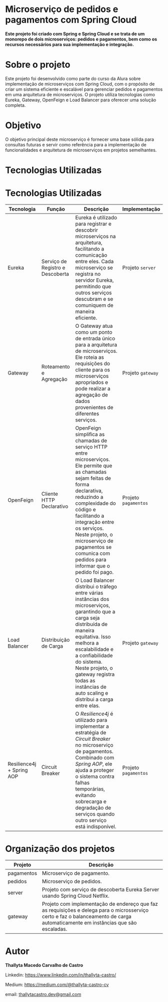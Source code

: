# Microserviço de pedidos e pagamentos com Spring Cloud

<b> Este projeto foi criado com Spring e Spring Cloud e se trata de um monorepo de dois microserviços: pedidos e pagamentos, bem como os
recursos necessários para sua implementação e integração.</b>

# Sobre o projeto
Este projeto foi desenvolvido como parte do curso da Alura sobre implementação de microserviços com Spring Cloud, com o propósito de criar um sistema eficiente e escalável para gerenciar pedidos e pagamentos em uma arquitetura de microserviços. O projeto utiliza tecnologias como Eureka, Gateway, OpenFeign e Load Balancer para oferecer uma solução completa.

# Objetivo
O objetivo principal deste microserviço é fornecer uma base sólida para consultas futuras e servir como referência para a 
implementação de funcionalidades e arquitetura de microserviços em projetos semelhantes. 

# Tecnologias Utilizadas

# Tecnologias Utilizadas

| Tecnologia     | Função                          | Descrição                                                                                                                                                                                                                              | Implementação     |
|----------------|---------------------------------|----------------------------------------------------------------------------------------------------------------------------------------------------------------------------------------------------------------------------------------|-------------------|
| Eureka         | Serviço de Registro e Descoberta | Eureka é utilizado para registrar e descobrir microserviços na arquitetura, facilitando a comunicação entre eles. Cada microserviço se registra no servidor Eureka, permitindo que outros serviços descubram e se comuniquem de maneira eficiente. | Projeto `server`  |
| Gateway        | Roteamento e Agregação          | O Gateway atua como um ponto de entrada único para a arquitetura de microserviços. Ele roteia as requisições do cliente para os microserviços apropriados e pode realizar a agregação de dados provenientes de diferentes serviços.         | Projeto `gateway` |
| OpenFeign      | Cliente HTTP Declarativo        | OpenFeign simplifica as chamadas de serviço HTTP entre microserviços. Ele permite que as chamadas sejam feitas de forma declarativa, reduzindo a complexidade do código e facilitando a integração entre os serviços. Neste projeto, o microserviço de pagamentos se comunica com pedidos para informar que o pedido foi pago. | Projeto `pagamentos` |
| Load Balancer  | Distribuição de Carga           | O Load Balancer distribui o tráfego entre várias instâncias dos microserviços, garantindo que a carga seja distribuída de maneira equitativa. Isso melhora a escalabilidade e a confiabilidade do sistema. Neste projeto, o gateway registra todas as instâncias de auto scaling e distribui a carga entre elas. | Projeto `gateway` |
| Resilience4j + Spring AOP | Circuit Breaker               | O *Resilience4j* é utilizado para implementar a estratégia de *Circuit Breaker* no microserviço de pagamentos. Combinado com *Spring AOP*, ele ajuda a proteger o sistema contra falhas temporárias, evitando sobrecarga e degradação de serviços quando outro serviço está indisponível. | Projeto `pagamentos` |



# Organização dos projetos

| Projeto    | Descrição                                                                            |
|------------|--------------------------------------------------------------------------------------|
| pagamentos | Microserviço de pagamento.                                                          |
| pedidos    | Microserviço de pedidos.                                                            |
| server     | Projeto com serviço de descoberta Eureka Server usando Spring Cloud Netflix.         |
| gateway    | Projeto com implementação de endereço que faz as requisições e delega para o microsserviço certo e faz o balanceamento de carga automaticamente em instâncias que são escaladas. |


# Autor
<b>Thallyta Macedo Carvalho de Castro</b>

Linkedin: https://www.linkedin.com/in/thallyta-castro/

Medium: https://medium.com/@thallyta-castro-cv

email: thallytacastro.dev@gmail.com
